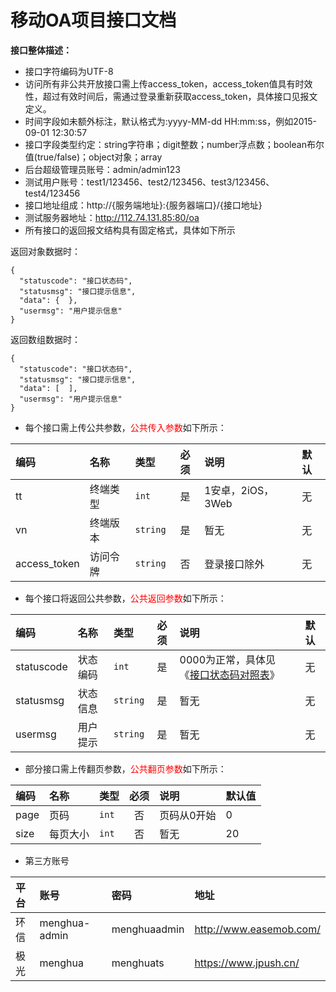 # 移动OA项目接口文档

**接口整体描述：**

* 接口字符编码为UTF-8
* 访问所有非公共开放接口需上传access_token，access_token值具有时效性，超过有效时间后，需通过登录重新获取access_token，具体接口见报文定义。
* 时间字段如未额外标注，默认格式为:yyyy-MM-dd HH:mm:ss，例如2015-09-01 12:30:57
* 接口字段类型约定：string字符串；digit整数；number浮点数；boolean布尔值(true/false)；object对象；array
* 后台超级管理员账号：admin/admin123
* 测试用户账号：test1/123456、test2/123456、test3/123456、test4/123456
* 接口地址组成：http://{服务端地址}:{服务器端口}/{接口地址}
* 测试服务器地址：http://112.74.131.85:80/oa
* 所有接口的返回报文结构具有固定格式，具体如下所示  

返回对象数据时：
```
{
  "statuscode": "接口状态码",
  "statusmsg": "接口提示信息",
  "data": {  },
  "usermsg": "用户提示信息"
}
```

返回数组数据时：

```
{
  "statuscode": "接口状态码",
  "statusmsg": "接口提示信息",
  "data": [  ],
  "usermsg": "用户提示信息"
}
```
* 每个接口需上传公共参数，<font color=red>公共传入参数</font>如下所示：

|编码|名称|类型|必须|说明|默认|
|:---|:---|:---|:--:|:---|:-----|
|tt|终端类型|<code>int</code>|是|1安卓，2iOS，3Web|无|
|vn|终端版本|<code>string</code>|是|暂无|无|
|access_token|访问令牌|<code>string</code>|否|登录接口除外|无|
* 每个接口将返回公共参数，<font color=red>公共返回参数</font>如下所示：

|编码|名称|类型|必须|说明|默认|
|:---|:---|:---|:--:|:---|:-----|
|statuscode|状态编码|<code>int</code>|是|0000为正常，具体见《[接口状态码对照表](STATUSCODE.md)》|无|
|statusmsg|状态信息|<code>string</code>|是|暂无|无|
|usermsg|用户提示|<code>string</code>|是|暂无|无|
* 部分接口需上传翻页参数，<font color=red>公共翻页参数</font>如下所示：

|编码|名称|类型|必须|说明|默认值|
|:---|:---|:---|:--:|:---|:-----|
|page|页码|<code>int</code>|否|页码从0开始|0|
|size|每页大小|<code>int</code>|否|暂无|20|

* 第三方账号

|平台|账号|密码|地址|
|:---|:---|:---|:---|
|环信|menghua-admin|menghuaadmin|http://www.easemob.com/|
|极光|menghua|menghuats|https://www.jpush.cn/|

